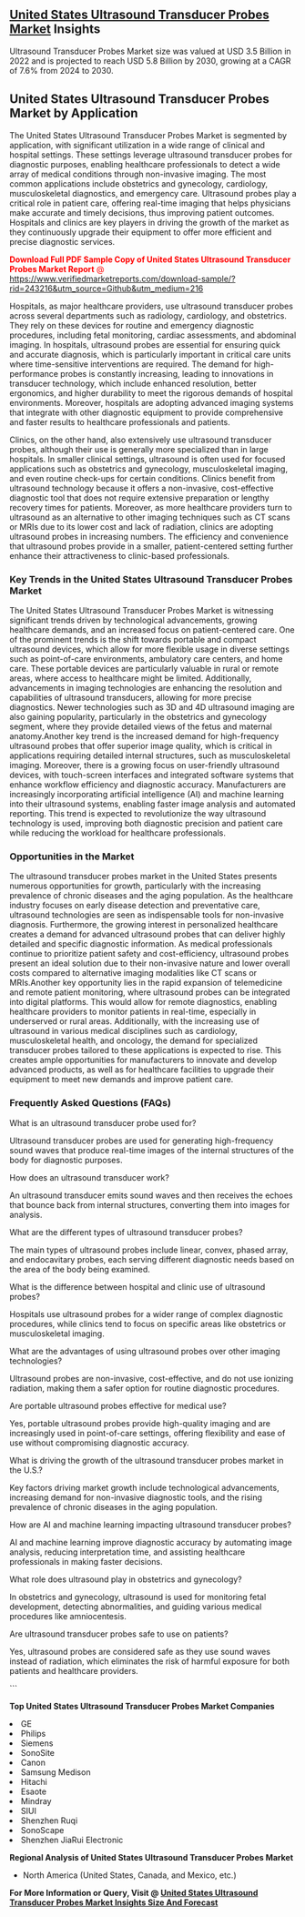 <h2><a href="https://www.verifiedmarketreports.com/download-sample/?rid=243216&amp;utm_source=Github&amp;utm_medium=216" target="_blank">United States Ultrasound Transducer Probes Market</a> Insights</h2><p>Ultrasound Transducer Probes Market size was valued at USD 3.5 Billion in 2022 and is projected to reach USD 5.8 Billion by 2030, growing at a CAGR of 7.6% from 2024 to 2030.</p><p><h2>United States Ultrasound Transducer Probes Market by Application</h2><p>The United States Ultrasound Transducer Probes Market is segmented by application, with significant utilization in a wide range of clinical and hospital settings. These settings leverage ultrasound transducer probes for diagnostic purposes, enabling healthcare professionals to detect a wide array of medical conditions through non-invasive imaging. The most common applications include obstetrics and gynecology, cardiology, musculoskeletal diagnostics, and emergency care. Ultrasound probes play a critical role in patient care, offering real-time imaging that helps physicians make accurate and timely decisions, thus improving patient outcomes. Hospitals and clinics are key players in driving the growth of the market as they continuously upgrade their equipment to offer more efficient and precise diagnostic services.<p><span class=""><span style="color: #ff0000;"><strong>Download Full PDF Sample Copy of United States Ultrasound Transducer Probes Market Report</strong> @ </span><a href="https://www.verifiedmarketreports.com/download-sample/?rid=243216&amp;utm_source=Github&amp;utm_medium=216" target="_blank">https://www.verifiedmarketreports.com/download-sample/?rid=243216&amp;utm_source=Github&amp;utm_medium=216</a></span></p></p><p>Hospitals, as major healthcare providers, use ultrasound transducer probes across several departments such as radiology, cardiology, and obstetrics. They rely on these devices for routine and emergency diagnostic procedures, including fetal monitoring, cardiac assessments, and abdominal imaging. In hospitals, ultrasound probes are essential for ensuring quick and accurate diagnosis, which is particularly important in critical care units where time-sensitive interventions are required. The demand for high-performance probes is constantly increasing, leading to innovations in transducer technology, which include enhanced resolution, better ergonomics, and higher durability to meet the rigorous demands of hospital environments. Moreover, hospitals are adopting advanced imaging systems that integrate with other diagnostic equipment to provide comprehensive and faster results to healthcare professionals and patients.<p>Clinics, on the other hand, also extensively use ultrasound transducer probes, although their use is generally more specialized than in large hospitals. In smaller clinical settings, ultrasound is often used for focused applications such as obstetrics and gynecology, musculoskeletal imaging, and even routine check-ups for certain conditions. Clinics benefit from ultrasound technology because it offers a non-invasive, cost-effective diagnostic tool that does not require extensive preparation or lengthy recovery times for patients. Moreover, as more healthcare providers turn to ultrasound as an alternative to other imaging techniques such as CT scans or MRIs due to its lower cost and lack of radiation, clinics are adopting ultrasound probes in increasing numbers. The efficiency and convenience that ultrasound probes provide in a smaller, patient-centered setting further enhance their attractiveness to clinic-based professionals.<h3>Key Trends in the United States Ultrasound Transducer Probes Market</h3><p>The United States Ultrasound Transducer Probes Market is witnessing significant trends driven by technological advancements, growing healthcare demands, and an increased focus on patient-centered care. One of the prominent trends is the shift towards portable and compact ultrasound devices, which allow for more flexible usage in diverse settings such as point-of-care environments, ambulatory care centers, and home care. These portable devices are particularly valuable in rural or remote areas, where access to healthcare might be limited. Additionally, advancements in imaging technologies are enhancing the resolution and capabilities of ultrasound transducers, allowing for more precise diagnostics. Newer technologies such as 3D and 4D ultrasound imaging are also gaining popularity, particularly in the obstetrics and gynecology segment, where they provide detailed views of the fetus and maternal anatomy.Another key trend is the increased demand for high-frequency ultrasound probes that offer superior image quality, which is critical in applications requiring detailed internal structures, such as musculoskeletal imaging. Moreover, there is a growing focus on user-friendly ultrasound devices, with touch-screen interfaces and integrated software systems that enhance workflow efficiency and diagnostic accuracy. Manufacturers are increasingly incorporating artificial intelligence (AI) and machine learning into their ultrasound systems, enabling faster image analysis and automated reporting. This trend is expected to revolutionize the way ultrasound technology is used, improving both diagnostic precision and patient care while reducing the workload for healthcare professionals.<h3>Opportunities in the Market</h3><p>The ultrasound transducer probes market in the United States presents numerous opportunities for growth, particularly with the increasing prevalence of chronic diseases and the aging population. As the healthcare industry focuses on early disease detection and preventative care, ultrasound technologies are seen as indispensable tools for non-invasive diagnosis. Furthermore, the growing interest in personalized healthcare creates a demand for advanced ultrasound probes that can deliver highly detailed and specific diagnostic information. As medical professionals continue to prioritize patient safety and cost-efficiency, ultrasound probes present an ideal solution due to their non-invasive nature and lower overall costs compared to alternative imaging modalities like CT scans or MRIs.Another key opportunity lies in the rapid expansion of telemedicine and remote patient monitoring, where ultrasound probes can be integrated into digital platforms. This would allow for remote diagnostics, enabling healthcare providers to monitor patients in real-time, especially in underserved or rural areas. Additionally, with the increasing use of ultrasound in various medical disciplines such as cardiology, musculoskeletal health, and oncology, the demand for specialized transducer probes tailored to these applications is expected to rise. This creates ample opportunities for manufacturers to innovate and develop advanced products, as well as for healthcare facilities to upgrade their equipment to meet new demands and improve patient care.<h3>Frequently Asked Questions (FAQs)</h3><p>What is an ultrasound transducer probe used for?</p><p>Ultrasound transducer probes are used for generating high-frequency sound waves that produce real-time images of the internal structures of the body for diagnostic purposes.</p><p>How does an ultrasound transducer work?</p><p>An ultrasound transducer emits sound waves and then receives the echoes that bounce back from internal structures, converting them into images for analysis.</p><p>What are the different types of ultrasound transducer probes?</p><p>The main types of ultrasound probes include linear, convex, phased array, and endocavitary probes, each serving different diagnostic needs based on the area of the body being examined.</p><p>What is the difference between hospital and clinic use of ultrasound probes?</p><p>Hospitals use ultrasound probes for a wider range of complex diagnostic procedures, while clinics tend to focus on specific areas like obstetrics or musculoskeletal imaging.</p><p>What are the advantages of using ultrasound probes over other imaging technologies?</p><p>Ultrasound probes are non-invasive, cost-effective, and do not use ionizing radiation, making them a safer option for routine diagnostic procedures.</p><p>Are portable ultrasound probes effective for medical use?</p><p>Yes, portable ultrasound probes provide high-quality imaging and are increasingly used in point-of-care settings, offering flexibility and ease of use without compromising diagnostic accuracy.</p><p>What is driving the growth of the ultrasound transducer probes market in the U.S.?</p><p>Key factors driving market growth include technological advancements, increasing demand for non-invasive diagnostic tools, and the rising prevalence of chronic diseases in the aging population.</p><p>How are AI and machine learning impacting ultrasound transducer probes?</p><p>AI and machine learning improve diagnostic accuracy by automating image analysis, reducing interpretation time, and assisting healthcare professionals in making faster decisions.</p><p>What role does ultrasound play in obstetrics and gynecology?</p><p>In obstetrics and gynecology, ultrasound is used for monitoring fetal development, detecting abnormalities, and guiding various medical procedures like amniocentesis.</p><p>Are ultrasound transducer probes safe to use on patients?</p><p>Yes, ultrasound probes are considered safe as they use sound waves instead of radiation, which eliminates the risk of harmful exposure for both patients and healthcare providers.</p>```</p><p><strong>Top United States Ultrasound Transducer Probes Market Companies</strong></p><div data-test-id=""><p><li>GE</li><li> Philips</li><li> Siemens</li><li> SonoSite</li><li> Canon</li><li> Samsung Medison</li><li> Hitachi</li><li> Esaote</li><li> Mindray</li><li> SIUI</li><li> Shenzhen Ruqi</li><li> SonoScape</li><li> Shenzhen JiaRui Electronic</li></p><div><strong>Regional Analysis of&nbsp;United States Ultrasound Transducer Probes Market</strong></div><ul><li dir="ltr"><p dir="ltr">North America&nbsp;(United States, Canada, and Mexico, etc.)</p></li></ul><p><strong>For More Information or Query, Visit @&nbsp;</strong><strong><a href="https://www.verifiedmarketreports.com/product/ultrasound-transducer-probes-market/?utm_source=Github&amp;utm_medium=216" target="_blank">United States Ultrasound Transducer Probes Market Insights Size And Forecast</a></strong></p></div>
